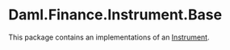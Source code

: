 # Daml.Finance.Instrument.Base

This package contains an implementations of an [Instrument](../../../../docs/Glossary.md#instrument).
